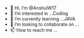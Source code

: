 - 👋 Hi, I’m @AnshulW17
- 👀 I’m interested in ...Coding
- 🌱 I’m currently learning ...JAVA
- 💞️ I’m looking to collaborate on ...
- 📫 How to reach me ...

<!---
AnshulW17/AnshulW17 is a ✨ special ✨ repository because its `README.md` (this file) appears on your GitHub profile.
You can click the Preview link to take a look at your changes.
--->
